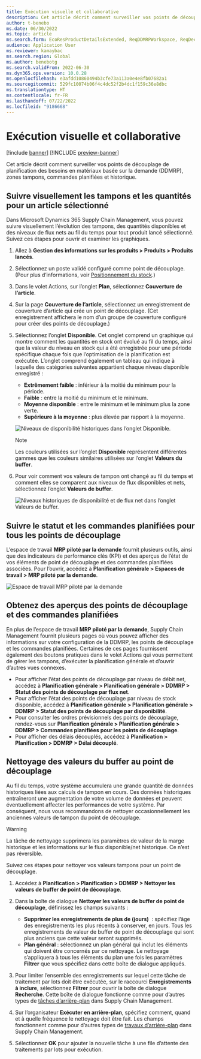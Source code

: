 ```yaml
---
title: Exécution visuelle et collaborative
description: Cet article décrit comment surveiller vos points de découplage de planification des besoins en matériaux basée sur la demande (DDMRP), zones tampons, commandes planifiées et historique.
author: t-benebo
ms.date: 06/30/2022
ms.topic: article
ms.search.form: EcoResProductDetailsExtended, ReqDDMRPWorkspace, ReqDecouplingPointsStatusByNetFlow, ReqDecouplingPointStatusByOnHand, ReqPlannedOrderForm, ReqItemDecoupledLeadTime
audience: Application User
ms.reviewer: kamaybac
ms.search.region: Global
ms.author: benebotg
ms.search.validFrom: 2022-06-30
ms.dyn365.ops.version: 10.0.28
ms.openlocfilehash: e3afdd10860494b3cfe73a113a0e4e8fb07682a1
ms.sourcegitcommit: 529fc10074b06f4c4dc52f2b4dc1f159c36e8dbc
ms.translationtype: HT
ms.contentlocale: fr-FR
ms.lasthandoff: 07/22/2022
ms.locfileid: "9186668"
---
```

# <a name="visual-and-collaborative-execution"></a>Exécution visuelle et collaborative

[!include [banner](../../includes/banner.md)]
[!INCLUDE [preview-banner](../../includes/preview-banner.md)]

Cet article décrit comment surveiller vos points de découplage de planification des besoins en matériaux basée sur la demande (DDMRP), zones tampons, commandes planifiées et historique.

## <a name="visually-track-buffers-and-quantities-for-a-selected-item"></a>Suivre visuellement les tampons et les quantités pour un article sélectionné

Dans Microsoft Dynamics 365 Supply Chain Management, vous pouvez suivre visuellement l’évolution des tampons, des quantités disponibles et des niveaux de flux nets au fil du temps pour tout produit lancé sélectionné. Suivez ces étapes pour ouvrir et examiner les graphiques.

1. Allez à **Gestion des informations sur les produits \> Produits \> Produits lancés**.
1. Sélectionnez un poste validé configuré comme point de découplage. (Pour plus d’informations, voir [Positionnement du stock](ddmrp-inventory-positioning.md).)
1. Dans le volet Actions, sur l’onglet **Plan**, sélectionnez **Couverture de l’article**.
1. Sur la page **Couverture de l’article**, sélectionnez un enregistrement de couverture d’article qui crée un point de découplage. (Cet enregistrement affichera le nom d’un groupe de couverture configuré pour créer des points de découplage.)
1. Sélectionnez l’onglet **Disponible**. Cet onglet comprend un graphique qui montre comment les quantités en stock ont évolué au fil du temps, ainsi que la valeur du niveau en stock qui a été enregistrée pour une période spécifique chaque fois que l’optimisation de la planification est exécutée. L’onglet comprend également un tableau qui indique à laquelle des catégories suivantes appartient chaque niveau disponible enregistré :

    - **Extrêmement faible** : inférieur à la moitié du minimum pour la période.
    - **Faible** : entre la moitié du minimum et le minimum.
    - **Moyenne disponible** : entre le minimum et le minimum plus la zone verte.
    - **Supérieure à la moyenne** : plus élevée par rapport à la moyenne.

    ![Niveaux de disponibilité historiques dans l’onglet Disponible.](media/ddmrp-on-hand-graph.png "Niveaux de disponibilité historiques dans l’onglet Disponible")

    > [!NOTE]
    > Les couleurs utilisées sur l’onglet **Disponible** représentent différentes gammes que les couleurs similaires utilisées sur l’onglet **Valeurs du buffer**.

1. Pour voir comment vos valeurs de tampon ont changé au fil du temps et comment elles se comparent aux niveaux de flux disponibles et nets, sélectionnez l’onglet **Valeurs de buffer**.

    ![Niveaux historiques de disponibilité et de flux net dans l’onglet Valeurs de buffer.](media/ddmrp-buffer-values-graph.png "Niveaux historiques de disponibilité et de flux net dans l’onglet Valeurs de buffer")

## <a name="track-the-status-and-planned-orders-for-all-decoupling-points"></a>Suivre le statut et les commandes planifiées pour tous les points de découplage

L’espace de travail **MRP piloté par la demande** fournit plusieurs outils, ainsi que des indicateurs de performance clés (KPI) et des aperçus de l’état de vos éléments de point de découplage et des commandes planifiées associées. Pour l’ouvrir, accédez à **Planification générale \> Espaces de travail \> MRP piloté par la demande**.

![Espace de travail MRP piloté par la demande](media/ddmrp-workspace.png "Espace de travail MRP piloté par la demande")

## <a name="get-overviews-of-decoupling-points-and-planned-orders"></a>Obtenez des aperçus des points de découplage et des commandes planifiées

En plus de l’espace de travail **MRP piloté par la demande**, Supply Chain Management fournit plusieurs pages où vous pouvez afficher des informations sur votre configuration de la DDMRP, les points de découplage et les commandes planifiées. Certaines de ces pages fournissent également des boutons pratiques dans le volet Actions qui vous permettent de gérer les tampons, d’exécuter la planification générale et d’ouvrir d’autres vues connexes.

- Pour afficher l’état des points de découplage par niveau de débit net, accédez à **Planification générale \> Planification générale \> DDMRP \> Statut des points de découplage par flux net**.
- Pour afficher l’état des points de découplage par niveau de stock disponible, accédez à **Planification générale \> Planification générale \> DDMRP \> Statut des points de découplage par disponibilité**.
- Pour consulter les ordres prévisionnels des points de découplage, rendez-vous sur **Planification générale \> Planification générale \> DDMRP \> Commandes planifiées pour les points de découplage**.
- Pour afficher des délais découplés, accédez à **Planification \> Planification \> DDMRP \> Délai découplé**.

## <a name="clean-up-decoupling-point-buffer-values"></a>Nettoyage des valeurs du buffer au point de découplage

Au fil du temps, votre système accumulera une grande quantité de données historiques liées aux calculs de tampon en cours. Ces données historiques entraîneront une augmentation de votre volume de données et peuvent éventuellement affecter les performances de votre système. Par conséquent, nous vous recommandons de nettoyer occasionnellement les anciennes valeurs de tampon du point de découplage.

> [!WARNING]
> La tâche de nettoyage supprimera les paramètres de valeur de la marge historique et les informations sur le flux disponible/net historique. Ce n’est pas réversible.

Suivez ces étapes pour nettoyer vos valeurs tampons pour un point de découplage.

1. Accédez à **Planification \> Planification \> DDMRP \> Nettoyer les valeurs de buffer de point de découplage**.
1. Dans la boîte de dialogue **Nettoyer les valeurs de buffer de point de découplage**, définissez les champs suivants :

    - **Supprimer les enregistrements de plus de (jours)**  : spécifiez l’âge des enregistrements les plus récents à conserver, en jours. Tous les enregistrements de valeur de buffer de point de découplage qui sont plus anciens que cette valeur seront supprimés.
    - **Plan général** : sélectionnez un plan général qui inclut les éléments qui doivent être concernés par ce nettoyage. Le nettoyage s’appliquera à tous les éléments du plan une fois les paramètres **Filtrer** que vous spécifiez dans cette boîte de dialogue appliqués.

1. Pour limiter l’ensemble des enregistrements sur lequel cette tâche de traitement par lots doit être exécutée, sur le raccourci **Enregistrements à inclure**, sélectionnez **Filtrer** pour ouvrir la boîte de dialogue **Recherche**. Cette boîte de dialogue fonctionne comme pour d’autres types de [tâches d’arrière-plan](../../../fin-ops-core/dev-itpro/sysadmin/batch-processing-overview.md) dans Supply Chain Management.
1. Sur l’organisateur **Exécuter en arrière-plan**, spécifiez comment, quand et à quelle fréquence le nettoyage doit être fait. Les champs fonctionnent comme pour d’autres types de [travaux d’arrière-plan](../../../fin-ops-core/dev-itpro/sysadmin/batch-processing-overview.md) dans Supply Chain Management.
1. Sélectionnez **OK** pour ajouter la nouvelle tâche à une file d’attente des traitements par lots pour exécution.
